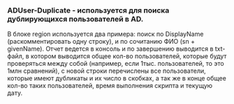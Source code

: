 ### ADUser-Duplicate - используется для поиска дублирующихся пользователей в AD. 

В блоке region используется два примера: поиск по DisplayName (раскомментировать одну строку), и по сочитанию ФИО (sn + givenName). Отчет ведется в консоль и по завершению выводится в txt-файл, в котором выводится общее кол-во пользователей, которые будут проверяться между собой (например, если 1тыс. пользователей, то это 1млн сравнений), с новой строки перечислены все пользователи, которые имеют дубликаты и их число в скобках, а так же в конце общее кол-во таких пользователей, время выполнения скрипта и текущую дату.

